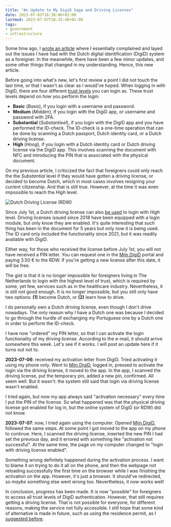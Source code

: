 ```yaml
---
title: "An Update to My DigiD Saga and Driving Licenses"
date: 2023-07-03T16:38:06+02:00
lastmod: 2023-07-07T10:35:49+01:00
tags:
- government
- infrastructure
---
```


Some time ago, I [wrote an article](/2022/11/08/issues-with-digid-as-foreigner/) where I essentially complained and layed out the issues I have had with the Dutch digital identification (DigiD) system as a foreigner. In the meanwhile, there have been a few minor updates, and some other things that changed in my understanding. Hence, this new article.

<!--more-->

Before going into what's new, let's first review a point I did not touch the last time, or that I wasn't as clear as I would've hoped. When logging in with DigiD, there are four different [trust levels](https://logius.nl/domeinen/toegang/digid/hoe-werkt-het) you can login as. These trust levels depend on *how* you perform the login:

- **Basic** (*Basis*), if you login with a username and password.
- **Medium** (*Midden*), if you login with the DigiD app, or username and password with 2FA.
- **Substantial** (*Substantieel*), if you login with the DigiD app and you have performed the ID-check. The ID-check is a one-time operation that can be done by scanning a Dutch passport, Dutch identity card, or a Dutch driving license.
- **High** (*Hoog*), if you login with a Dutch identity card or Dutch driving license via the DigiD app. This involves scanning the document with NFC and introducing the PIN that is associated with the physical document.

On my previous article, I criticized the fact that foreigners could only reach the the *Substantial* level if they would have gotten a driving license, or decided to become Dutch, which in most cases involves resigning your current citizenship. And that is still true. However, at the time it was even impossible to reach the *High* level.

<style>.sfig { max-width: 25rem }</style>

![Dutch Driving License ([RDW](https://rdw.nl/))](https://cdn.hacdias.com/media/2023-07-dutch-driving-license.jpg?class=sfig)

Since July 1st, a Dutch driving license can also [be used](https://www.logius.nl/actueel/inloggen-met-rijbewijs-vanaf-morgen-ook-mogelijk-digid-app) to login with *High* level. Driving licenses issued since 2018 have been equipped with a login module, but only know they are enabled. It's quite interesting that such thing has been in the document for 5 years but only now it is being used. The ID card only included the functionality since 2021, but it was readily available with DigiD.

Either way, for those who received the license before July 1st, you will not have received a PIN letter. You can request one in the [Mijn DigiD](https://mijn.digid.nl/) portal and paying 3.50 € to the RDW. If you're getting a new license after this date, it will be free.

The gist is that it is no longer impossible for foreigners living in The Netherlands to login with the highest level of trust, which is required by some, yet few, services such as in the healthcare industry. Nevertheless, it is still not good enough. It is no longer impossible, but you still only have two options: **(1)** become Dutch, or **(2)** learn how to drive.

I do personally own a Dutch driving license, even though I don't drive nowadays. The only reason why I have a Dutch one was because I decided to go through the hurdle of exchanging my Portuguese one by a Dutch one in order to perform the ID-check.

I have now "ordered" my PIN letter, so that I can activate the login functionality of my driving license. According to the e-mail, it should arrive somewhere this week. Let's see if it works. I will post an update here if it turns out not to.

<div class='box' id='update'>

**2023-07-06**: received my activation letter from DigiD. Tried activating it using my phone only. Went to [Mijn DigiD](https://mijn.digid.nl/), logged in, pressed to activate the login via the driving license, it moved to the app. In the app, I scanned the driving license, put the temporary pin, added a new pin, confirmed. All seem well. But it wasn't: the system still said that login via driving license wasn't enabled.

I tried again, but now my app always said "activation necessary" every time I put the PIN of the license. So what happened was that the physical driving license got enabled for log in, but the online system of DigiD (or RDW) did not know.

**2023-07-07**: now, I tried again using the computer. Opened [Mijn DigiD](https://mijn.digid.nl/), followed the same steps. At some point I got moved to the app on my phone to continue. Here, I scanned the driving license, inserted the new PIN I had set the previous day, and it errored with something like "activation not successful". At the same time, the page on my computer changed to "login with driving license enabled".

Something wrong definitely happened during the activation process. I want to blame it on trying to do it all on the phone, and then the webpage not reloading successfully the first time on the browser while I was finishing the activation on the app. However, it's just a browser. It should've redirected, so *maybe* something else went wrong too. Nevertheless, it now works well!

</div>

In conclusion, progress has been made. It is now "possible" for foreigners to access all trust levels of DigiD authentication. However, that still requires getting a driving license. That is not possible for everyone, for different reasons, making the service not fully accessible. I still hope that some kind of alternative is made in future, such as using the residence permit, as I [suggested before](/2022/11/08/issues-with-digid-as-foreigner/).
